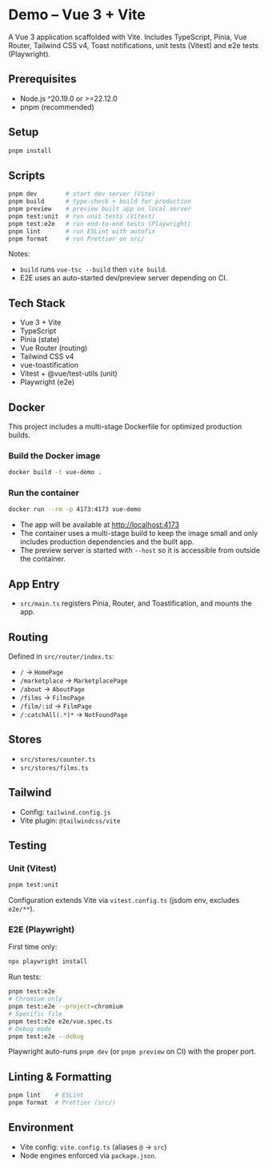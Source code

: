 # Demo – Vue 3 + Vite

A Vue 3 application scaffolded with Vite. Includes TypeScript, Pinia, Vue Router, Tailwind CSS v4, Toast notifications,
unit tests (Vitest) and e2e tests (Playwright).

## Prerequisites

- Node.js ^20.19.0 or >=22.12.0
- pnpm (recommended)

## Setup

```sh
pnpm install
```

## Scripts

```sh
pnpm dev        # start dev server (Vite)
pnpm build      # type-check + build for production
pnpm preview    # preview built app on local server
pnpm test:unit  # run unit tests (Vitest)
pnpm test:e2e   # run end-to-end tests (Playwright)
pnpm lint       # run ESLint with autofix
pnpm format     # run Prettier on src/
```

Notes:

- `build` runs `vue-tsc --build` then `vite build`.
- E2E uses an auto-started dev/preview server depending on CI.

## Tech Stack

- Vue 3 + Vite
- TypeScript
- Pinia (state)
- Vue Router (routing)
- Tailwind CSS v4
- vue-toastification
- Vitest + @vue/test-utils (unit)
- Playwright (e2e)

## Docker

This project includes a multi-stage Dockerfile for optimized production builds.

### Build the Docker image

```sh
docker build -t vue-demo .
```

### Run the container

```sh
docker run --rm -p 4173:4173 vue-demo
```

- The app will be available at [http://localhost:4173](http://localhost:4173)
- The container uses a multi-stage build to keep the image small and only includes production dependencies and the built
  app.
- The preview server is started with `--host` so it is accessible from outside the container.

## App Entry

- `src/main.ts` registers Pinia, Router, and Toastification, and mounts the app.

## Routing

Defined in `src/router/index.ts`:

- `/` → `HomePage`
- `/marketplace` → `MarketplacePage`
- `/about` → `AboutPage`
- `/films` → `FilmsPage`
- `/film/:id` → `FilmPage`
- `/:catchAll(.*)*` → `NotFoundPage`

## Stores

- `src/stores/counter.ts`
- `src/stores/films.ts`

## Tailwind

- Config: `tailwind.config.js`
- Vite plugin: `@tailwindcss/vite`

## Testing

### Unit (Vitest)

```sh
pnpm test:unit
```

Configuration extends Vite via `vitest.config.ts` (jsdom env, excludes `e2e/**`).

### E2E (Playwright)

First time only:

```sh
npx playwright install
```

Run tests:

```sh
pnpm test:e2e
# Chromium only
pnpm test:e2e --project=chromium
# Specific file
pnpm test:e2e e2e/vue.spec.ts
# Debug mode
pnpm test:e2e --debug
```

Playwright auto-runs `pnpm dev` (or `pnpm preview` on CI) with the proper port.

## Linting & Formatting

```sh
pnpm lint    # ESLint
pnpm format  # Prettier (src/)
```

## Environment

- Vite config: `vite.config.ts` (aliases `@` → `src`)
- Node engines enforced via `package.json`.
